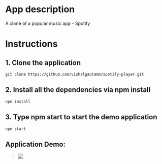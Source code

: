 # App description

A clone of a popular music app - Spotify

# Instructions

## 1. Clone the application
```
git clone https://github.com/vishalgautamm/spotify-player.git
```

## 2. Install all the dependencies via npm install
```
npm install
```
## 3. Type npm start to start the demo application

```
npm start
```

## Application Demo: 

><img src="http://i.imgur.com/pgvjxePl.png">

